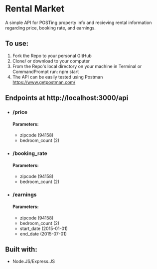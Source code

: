 # Rental Market

A simple API for POSTing property info and recieving rental information regarding price, booking rate, and earnings.

## To use:
1. Fork the Repo to your personal GitHub
2. Clone/ or download to your computer
3. From the Repo's local directory on your machine in Terminal or CommandPrompt run: npm start
4. The API can be easily tested using Postman https://www.getpostman.com/

## Endpoints at http://localhost:3000/api
+ ### /price  
  #### Parameters:
    + zipcode (94158)
    + bedroom_count (2)
+ ### /booking_rate  
    #### Parameters:
    + zipcode (94158)
    + bedroom_count (2)
+ ### /earnings  
    #### Parameters:
    + zipcode (94158)
    + bedroom_count (2)
    + start_date (2015-01-01)
    + end_date (2015-07-01)
    
## Built with:
+ Node.JS/Express.JS
